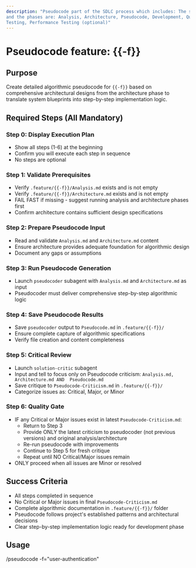 ```yaml
---
description: "Pseudocode part of the SDLC process which includes: The sequence
and the phases are: Analysis, Architecture, Pseudocode, Development, Quality
Testing, Performance Testing (optional)"
---
```


# Pseudocode feature: {{-f}}

## Purpose

Create detailed algorithmic pseudocode for `{{-f}}` based on comprehensive
architectural designs from the architecture phase to translate system
blueprints into step-by-step implementation logic.

## Required Steps (All Mandatory)

### Step 0: Display Execution Plan
- Show all steps (1-6) at the beginning
- Confirm you will execute each step in sequence
- No steps are optional

### Step 1: Validate Prerequisites
- Verify `.feature/{{-f}}/Analysis.md` exists and is not empty
- Verify `.feature/{{-f}}/Architecture.md` exists and is not empty
- FAIL FAST if missing - suggest running analysis and architecture phases
  first
- Confirm architecture contains sufficient design specifications

### Step 2: Prepare Pseudocode Input
- Read and validate `Analysis.md` and `Architecture.md` content
- Ensure architecture provides adequate foundation for algorithmic design
- Document any gaps or assumptions

### Step 3: Run Pseudocode Generation
- Launch `pseudocoder` subagent with `Analysis.md` and `Architecture.md` as input
- Pseudocoder must deliver comprehensive step-by-step algorithmic logic

### Step 4: Save Pseudocode Results
- Save `pseudocoder` output to `Pseudocode.md` in `.feature/{{-f}}/`
- Ensure complete capture of algorithmic specifications
- Verify file creation and content completeness

### Step 5: Critical Review
- Launch `solution-critic` subagent
- Input and tell to focus only on Pseudocode criticism: `Analysis.md, Architecture.md AND 
Pseudocode.md`
- Save critique to `Pseudocode-Criticism.md` in `.feature/{{-f}}/`
- Categorize issues as: Critical, Major, or Minor

### Step 6: Quality Gate
- IF any Critical or Major issues exist in latest `Pseudocode-Criticism.md`:
    - Return to Step 3
    - Provide ONLY the latest criticism to pseudocoder (not previous versions)
      and original analysis/architecture
    - Re-run pseudocode with improvements
    - Continue to Step 5 for fresh critique
    - Repeat until NO Critical/Major issues remain
- ONLY proceed when all issues are Minor or resolved

## Success Criteria
- All steps completed in sequence
- No Critical or Major issues in final `Pseudocode-Criticism.md`
- Complete algorithmic documentation in `.feature/{{-f}}/` folder
- Pseudocode follows project's established patterns and architectural
  decisions
- Clear step-by-step implementation logic ready for development phase

## Usage
/pseudocode -f="user-authentication"